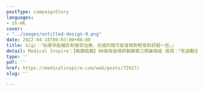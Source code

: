 ```yaml
---
postType: campaignStory
languages:
- zh-HK
cover:
- "../images/untitled-design-9.png"
date: 2022-04-18T00:03:00+08:00
title: Gigi：「如果早點確診和接受治療，抗癌的路可能會相對輕易和舒服一些。」
detail: Medical Inspire：【戰勝癌魔】80後瑜伽導師戰勝第三期鼻咽癌 感悟：「死過翻生 才明白活著多好」
type: ''
pdf: ''
href: https://medicalinspire.com/web/posts/72927/
slug: ''

---
```

